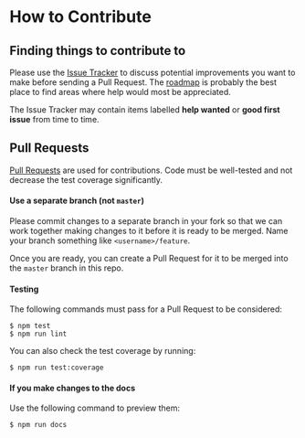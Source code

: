 # How to Contribute

## Finding things to contribute to

Please use the [Issue Tracker](https://github.com/boardgameio/boardgame.io/issues) to discuss
potential improvements you want to make before sending a Pull Request.
The [roadmap](roadmap.md) is probably the best place to find areas where help would
most be appreciated.

The Issue Tracker may contain items labelled **help wanted** or **good first issue**
from time to time.

## Pull Requests

[Pull Requests](https://help.github.com/articles/about-pull-requests/) are used for contributions. Code must be well-tested and not decrease the test coverage significantly.

#### Use a separate branch (not `master`)

Please commit changes to a separate branch in your fork
so that we can work together making changes to it before it
is ready to be merged. Name your branch something like
`<username>/feature`.

Once you are ready, you can create a Pull Request for it to be
merged into the `master` branch in this repo.

#### Testing

The following commands must pass for a Pull Request to be considered:

```
$ npm test
$ npm run lint
```

You can also check the test coverage by running:

```
$ npm run test:coverage
```

#### If you make changes to the docs

Use the following command to preview them:

```
$ npm run docs
```
